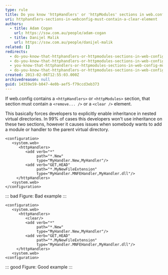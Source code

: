 ```yaml
---
type: rule
title: Do you know 'httpHandlers' or 'httpModules' sections in web.config must contain a 'remove' or 'clear' element?
uri: httphandlers-sections-in-webconfig-must-contain-a-clear-element
authors:
  - title: Adam Cogan
    url: https://ssw.com.au/people/adam-cogan
  - title: Danijel Malik
    url: https://ssw.com.au/people/danijel-malik
related: []
redirects:
  - do-you-know-that-httphandlers-or-httpmodules-sections-in-web-config-must-contain-a-remove-or-a-clear-element
  - do-you-know-that-httphandlers-or-httpmodules-sections-in-web-config-must-contain-a-remove3f3f3f-or-a-clear-element
  - you-know-that-httphandlers-or-httpmodules-sections-in-web-config-must-contain-a-remove-or-a-clear-element
  - do-you-know-that-httphandlers-or-httpmodules-sections-in-web-config-must-contain-a-remove-or-clear-element
created: 2013-02-06T12:55:03.000Z
archivedreason: null
guid: 14359e59-b047-4e0b-aef5-f79ccd3eb373
---
```


If web.config contains a `<httpHandlers>` or `<httpModules>` section, that section must contain a `<remove... />` or a `<clear />` element.

This basically forces developers to explicitly enable inheritance in nested virtual directories. In 99% of cases this developers won't use inheritance on these two sections, however it causes issues when somebody wants to add a module or handler to the parent virtual directory.

<!--endintro-->

``` aspnet
<configuration>
   <system.web>
      <httpHandlers>
         <add verb="*" 
              path="*.New" 
              type="MyHandler.New,MyHandler"/>
         <add verb="GET,HEAD" 
              path="*.MyNewFileExtension" 
              type="MyHandler.MNFEHandler,MyHandler.dll"/>
     </httpHandlers>
   <system.web>
</configuration>
```
::: bad
Figure: Bad example
:::

``` aspnet
<configuration>
   <system.web>
      <httpHandlers>
         <clear/>
         <add verb="*" 
              path="*.New" 
              type="MyHandler.New,MyHandler"/>
         <add verb="GET,HEAD" 
              path="*.MyNewFileExtension" 
              type="MyHandler.MNFEHandler,MyHandler.dll"/>
     </httpHandlers>
   <system.web>
<configuration>
```
::: good
Figure: Good example
:::
